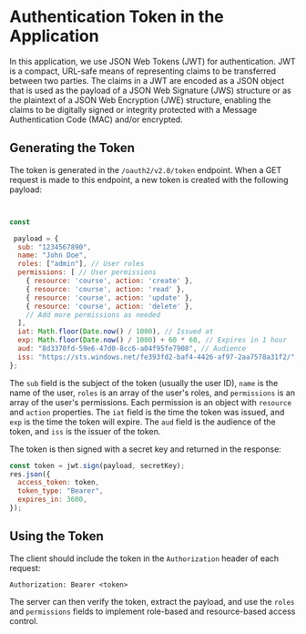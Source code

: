 # Authentication Token in the Application

In this application, we use JSON Web Tokens (JWT) for authentication. JWT is a compact, URL-safe means of representing claims to be transferred between two parties. The claims in a JWT are encoded as a JSON object that is used as the payload of a JSON Web Signature (JWS) structure or as the plaintext of a JSON Web Encryption (JWE) structure, enabling the claims to be digitally signed or integrity protected with a Message Authentication Code (MAC) and/or encrypted.

## Generating the Token

The token is generated in the `/oauth2/v2.0/token` endpoint. When a GET request is made to this endpoint, a new token is created with the following payload:

```javascript


const

 payload = {
  sub: "1234567890",
  name: "John Doe",
  roles: ["admin"], // User roles
  permissions: [ // User permissions
    { resource: 'course', action: 'create' },
    { resource: 'course', action: 'read' },
    { resource: 'course', action: 'update' },
    { resource: 'course', action: 'delete' },
    // Add more permissions as needed
  ],
  iat: Math.floor(Date.now() / 1000), // Issued at
  exp: Math.floor(Date.now() / 1000) + 60 * 60, // Expires in 1 hour
  aud: "8d3370fd-59e6-47d0-8cc6-a04f95fe7908", // Audience
  iss: "https://sts.windows.net/fe393fd2-baf4-4426-af97-2aa7578a31f2/", // Issuer
};
```

The `sub` field is the subject of the token (usually the user ID), `name` is the name of the user, `roles` is an array of the user's roles, and `permissions` is an array of the user's permissions. Each permission is an object with `resource` and `action` properties. The `iat` field is the time the token was issued, and `exp` is the time the token will expire. The `aud` field is the audience of the token, and `iss` is the issuer of the token.

The token is then signed with a secret key and returned in the response:

```javascript
const token = jwt.sign(payload, secretKey);
res.json({
  access_token: token,
  token_type: "Bearer",
  expires_in: 3600,
});
```

## Using the Token

The client should include the token in the `Authorization` header of each request:

```
Authorization: Bearer <token>
```

The server can then verify the token, extract the payload, and use the `roles` and `permissions` fields to implement role-based and resource-based access control.